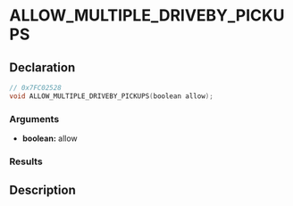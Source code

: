 # ALLOW_MULTIPLE_DRIVEBY_PICKUPS

## Declaration
```cpp
// 0x7FC02528
void ALLOW_MULTIPLE_DRIVEBY_PICKUPS(boolean allow);
```

### Arguments
- **boolean:** allow

### Results

## Description
